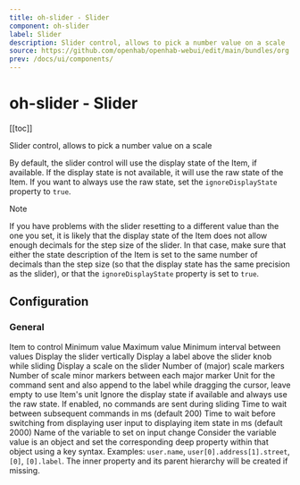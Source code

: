 ```yaml
---
title: oh-slider - Slider
component: oh-slider
label: Slider
description: Slider control, allows to pick a number value on a scale
source: https://github.com/openhab/openhab-webui/edit/main/bundles/org.openhab.ui/doc/components/oh-slider.md
prev: /docs/ui/components/
---
```


# oh-slider - Slider

<!-- Put a screenshot here if relevant:
![](./images/oh-slider/header.jpg)
-->

[[toc]]

<!-- Note: you can overwrite the definition-provided description and add your own intro/additional sections instead -->
<!-- DO NOT REMOVE the following comments if you intend to keep the definition-provided description -->
<!-- GENERATED componentDescription -->
Slider control, allows to pick a number value on a scale
<!-- GENERATED /componentDescription -->

By default, the slider control will use the display state of the Item, if available.
If the display state is not available, it will use the raw state of the Item.
If you want to always use the raw state, set the `ignoreDisplayState` property to `true`.

> [!NOTE]
> If you have problems with the slider resetting to a different value than the one you set, it is likely that the display state of the Item does not allow enough decimals for the step size of the slider.
> In that case, make sure that either the state description of the Item is set to the same number of decimals than the step size (so that the display state has the same precision as the slider),
> or that the `ignoreDisplayState` property is set to `true`.

## Configuration

<!-- DO NOT REMOVE the following comments -->
<!-- GENERATED props -->
### General
<div class="props">
<PropGroup label="General">
<PropBlock type="TEXT" name="item" label="Item" context="item">
  <PropDescription>
    Item to control
  </PropDescription>
</PropBlock>
<PropBlock type="DECIMAL" name="min" label="Min">
  <PropDescription>
    Minimum value
  </PropDescription>
</PropBlock>
<PropBlock type="DECIMAL" name="max" label="Max">
  <PropDescription>
    Maximum value
  </PropDescription>
</PropBlock>
<PropBlock type="DECIMAL" name="step" label="Step">
  <PropDescription>
    Minimum interval between values
  </PropDescription>
</PropBlock>
<PropBlock type="BOOLEAN" name="vertical" label="Vertical">
  <PropDescription>
    Display the slider vertically
  </PropDescription>
</PropBlock>
<PropBlock type="BOOLEAN" name="label" label="Display Label">
  <PropDescription>
    Display a label above the slider knob while sliding
  </PropDescription>
</PropBlock>
<PropBlock type="BOOLEAN" name="scale" label="Display Scale">
  <PropDescription>
    Display a scale on the slider
  </PropDescription>
</PropBlock>
<PropBlock type="INTEGER" name="scaleSteps" label="Scale steps">
  <PropDescription>
    Number of (major) scale markers
  </PropDescription>
</PropBlock>
<PropBlock type="INTEGER" name="scaleSubSteps" label="Scale sub-steps">
  <PropDescription>
    Number of scale minor markers between each major marker
  </PropDescription>
</PropBlock>
<PropBlock type="TEXT" name="unit" label="Unit">
  <PropDescription>
    Unit for the command sent and also append to the label while dragging the cursor, leave empty to use Item's unit
  </PropDescription>
</PropBlock>
<PropBlock type="BOOLEAN" name="ignoreDisplayState" label="Ignore Display State">
  <PropDescription>
    Ignore the display state if available and always use the raw state.
  </PropDescription>
</PropBlock>
<PropBlock type="BOOLEAN" name="releaseOnly" label="Send command only on release">
  <PropDescription>
    If enabled, no commands are sent during sliding
  </PropDescription>
</PropBlock>
<PropBlock type="INTEGER" name="commandInterval" label="Command Interval">
  <PropDescription>
    Time to wait between subsequent commands in ms (default 200)
  </PropDescription>
</PropBlock>
<PropBlock type="INTEGER" name="delayStateDisplay" label="Delay State Display">
  <PropDescription>
    Time to wait before switching from displaying user input to displaying item state in ms (default 2000)
  </PropDescription>
</PropBlock>
<PropBlock type="TEXT" name="variable" label="Variable">
  <PropDescription>
    Name of the variable to set on input change
  </PropDescription>
</PropBlock>
<PropBlock type="TEXT" name="variableKey" label="Variable Key">
  <PropDescription>
    Consider the variable value is an object and set the corresponding deep property within that object using a key syntax. Examples: <code>user.name</code>, <code>user[0].address[1].street</code>, <code>[0]</code>, <code>[0].label</code>. The inner property and its parent hierarchy will be created if missing.
  </PropDescription>
</PropBlock>
</PropGroup>
</div>


<!-- GENERATED /props -->

<!-- If applicable describe how properties are forwarded to a underlying component from Framework7, ECharts, etc.:
### Inherited Properties

-->

<!-- If applicable describe the slots recognized by the component and what they represent:
### Slots

#### `default`

The contents of the oh-slider.

-->

<!-- Add as many examples as desired - put the YAML in a details container when it becomes too long (~150/200+ lines):
## Examples

### Example 1

![](./images/oh-slider/example1.jpg)

```yaml
component: oh-slider
config:
  prop1: value1
  prop2: value2
```

### Example 2

![](./images/oh-slider/example2.jpg)

::: details YAML
```yaml
component: oh-slider
config:
  prop1: value1
  prop2: value2
slots
```
:::

-->

<!-- Try to clean up URLs to the forum (https://community.openhab.org/t/<threadID>[/<postID>] should suffice)
## Community Resources

- [Community Post 1](https://community.openhab.org/t/12345)
- [Community Post 2](https://community.openhab.org/t/23456)
-->
